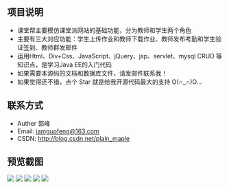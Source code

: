项目说明
------

* 课堂帮主要模仿课堂派网站的基础功能，分为教师和学生两个角色
* 主要有三大对应功能：学生上传作业和教师下载作业、教师发布考勤和学生验证签到、教师群发邮件
* 运用Html、Div+Css、JavaScript、jQuery、jsp、servlet、mysql CRUD 等知识点，是学习Java EE的入门代码
* 如果需要本源码的文档和数据库文件，请发邮件联系我！
* 如果觉得还不错，点个 Star 就是给我开源代码最大的支持 O(∩_∩)O...

联系方式
------
* Auther 郭峰
* Email: iamguofeng@163.com 
* CSDN: http://blog.csdn.net/plain_maple

预览截图
------
<img src="https://github.com/iamguofeng/ClassHelp/raw/master/截图/ktb (1).png"  />
<img src="https://github.com/iamguofeng/ClassHelp/raw/master/截图/ktb (2).png"  />
<img src="https://github.com/iamguofeng/ClassHelp/raw/master/截图/ktb (3).png"  />
<img src="https://github.com/iamguofeng/ClassHelp/raw/master/截图/ktb (4).png"  />
<img src="https://github.com/iamguofeng/ClassHelp/raw/master/截图/ktb (5).png"  />

